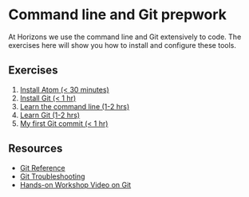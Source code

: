 # Command line and Git prepwork

At Horizons we use the command line and Git extensively to code.
The exercises here will show you how to install and configure these
tools.

## Exercises

1. [Install Atom (< 30 minutes)](atom.md)
1. [Install Git (< 1 hr)](gitInstall.md)
1. [Learn the command line (1-2 hrs)](commandLine.md)
1. [Learn Git (1-2 hrs)](gitLearn.md)
1. [My first Git commit (< 1 hr)](gitExercise.md)

## Resources

- [Git Reference](gitReference.md)
- [Git Troubleshooting](troubleshoot.md)
- [Hands-on Workshop Video on Git](https://www.youtube.com/watch?v=RrdECLvHW6g&feature=youtu.be)
